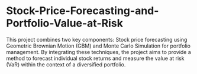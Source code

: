 # Stock-Price-Forecasting-and-Portfolio-Value-at-Risk
This project combines two key components: Stock price forecasting using Geometric Brownian Motion (GBM) and Monte Carlo Simulation for portfolio management. By integrating these techniques, the project aims to provide a method to forecast individual stock returns and measure the value at risk (VaR) within the context of a diversified portfolio.
